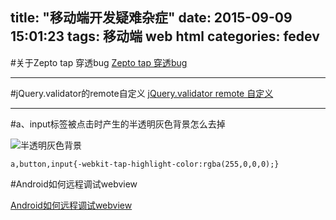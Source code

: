 title: "移动端开发疑难杂症"
date: 2015-09-09 15:01:23
tags: 移动端 web html
categories: fedev
---
#关于Zepto tap 穿透bug
[Zepto tap 穿透bug](http://7iang.com/blog/7iang/270)

*****

#jQuery.validator的remote自定义
[jQuery.validator remote 自定义](http://www.cnblogs.com/xiawuyi/archive/2013/04/01/2990224.html)

*****

#a、input标签被点击时产生的半透明灰色背景怎么去掉

![半透明灰色背景](http://ww1.sinaimg.cn/mw690/4cd14afbgw1evw7ufcc8qj206504b3yx.jpg)

```
a,button,input{-webkit-tap-highlight-color:rgba(255,0,0,0);}
```
#Android如何远程调试webview

[Android如何远程调试webview](http://div.io/topic/1449)
